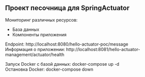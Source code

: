 ## Проект песочница для SpringActuator
Мониторинг различных ресурсов:
* База данных
* Компоненты приложения


Endpoint: http://localhost:8080/hello-actuator-poc/message  
Информация о приложении: http://localhost:8081/hello-actuator-management/actuator/health

Запуск Docker c базой данных: docker-compose up -d  
Остановка Docker: docker-compose down